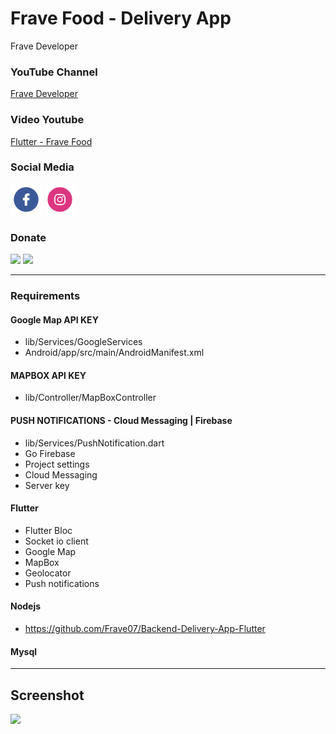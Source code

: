 # Frave Food - Delivery App

Frave Developer

### YouTube Channel
[Frave Developer](https://cutt.ly/pckBg9D)

### Video Youtube
[Flutter - Frave Food](https://youtu.be/KmJEB5Dfam0)

### Social Media
<a href="https://www.facebook.com/fraveDeveloper"><img src="https://github.com/aritraroy/social-icons/blob/master/facebook-icon.png?raw=true" width="50"></a>
<a href="https://www.instagram.com/frave_developer"><img src="https://github.com/aritraroy/social-icons/blob/master/instagram-icon.png?raw=true" width="50"></a>

### Donate
<a href="https://www.buymeacoffee.com/frave"><img src="https://cdn.buymeacoffee.com/buttons/v2/default-yellow.png" width="100"></a>
<a href="https://www.paypal.me/Fpereza"><img src="https://img.flaticon.com/icons/png/512/888/888870.png" width="80"></a>

---
### Requirements

#### Google Map API KEY
-  lib/Services/GoogleServices
-  Android/app/src/main/AndroidManifest.xml

#### MAPBOX API KEY
- lib/Controller/MapBoxController

#### PUSH NOTIFICATIONS - Cloud Messaging | Firebase
- lib/Services/PushNotification.dart
- Go Firebase
- Project settings
- Cloud Messaging
- Server key

#### Flutter
- Flutter Bloc 
- Socket io client
- Google Map
- MapBox
- Geolocator
- Push notifications

#### Nodejs
- https://github.com/Frave07/Backend-Delivery-App-Flutter

#### Mysql


---

## Screenshot

<img src="https://github.com/Frave07/Flutter-Delivery-App/blob/main/screenshot/Delivery-Food-Brinning.png" height="36" />
